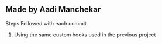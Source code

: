 ## Made by Aadi Manchekar

Steps Followed with each commit

1. Using the same custom hooks used in the previous project
